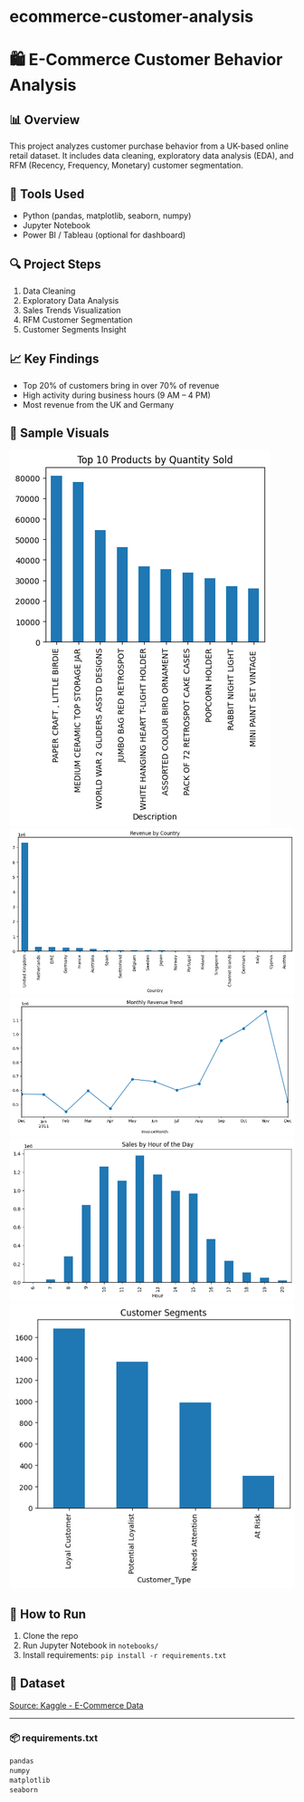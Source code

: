 # ecommerce-customer-analysis

# 🛍️ E-Commerce Customer Behavior Analysis

## 📊 Overview
This project analyzes customer purchase behavior from a UK-based online retail dataset. It includes data cleaning, exploratory data analysis (EDA), and RFM (Recency, Frequency, Monetary) customer segmentation.

## 🔧 Tools Used
- Python (pandas, matplotlib, seaborn, numpy)
- Jupyter Notebook
- Power BI / Tableau (optional for dashboard)

## 🔍 Project Steps
1. Data Cleaning
2. Exploratory Data Analysis
3. Sales Trends Visualization
4. RFM Customer Segmentation
5. Customer Segments Insight

## 📈 Key Findings
- Top 20% of customers bring in over 70% of revenue
- High activity during business hours (9 AM – 4 PM)
- Most revenue from the UK and Germany


## 📸 Sample Visuals
![alt text](image.png)
![alt text](image-1.png)
![alt text](image-2.png)
![alt text](image-3.png)
![alt text](image-4.png)

## 🚀 How to Run
1. Clone the repo
2. Run Jupyter Notebook in `notebooks/`
3. Install requirements: `pip install -r requirements.txt`

## 📁 Dataset
[Source: Kaggle - E-Commerce Data](https://www.kaggle.com/datasets/carrie1/ecommerce-data)

---

### 📦 requirements.txt

```txt
pandas
numpy
matplotlib
seaborn

